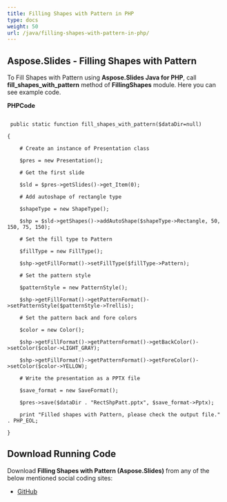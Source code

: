 ```yaml
---
title: Filling Shapes with Pattern in PHP
type: docs
weight: 50
url: /java/filling-shapes-with-pattern-in-php/
---
```


## **Aspose.Slides - Filling Shapes with Pattern**
To Fill Shapes with Pattern using **Aspose.Slides Java for PHP**, call **fill_shapes_with_pattern** method of **FillingShapes** module. Here you can see example code.

**PHPCode**

```

 public static function fill_shapes_with_pattern($dataDir=null)

{

    # Create an instance of Presentation class

    $pres = new Presentation();

    # Get the first slide

    $sld = $pres->getSlides()->get_Item(0);

    # Add autoshape of rectangle type

    $shapeType = new ShapeType();

    $shp = $sld->getShapes()->addAutoShape($shapeType->Rectangle, 50, 150, 75, 150);

    # Set the fill type to Pattern

    $fillType = new FillType();

    $shp->getFillFormat()->setFillType($fillType->Pattern);

    # Set the pattern style

    $patternStyle = new PatternStyle();

    $shp->getFillFormat()->getPatternFormat()->setPatternStyle($patternStyle->Trellis);

    # Set the pattern back and fore colors

    $color = new Color();

    $shp->getFillFormat()->getPatternFormat()->getBackColor()->setColor($color->LIGHT_GRAY);

    $shp->getFillFormat()->getPatternFormat()->getForeColor()->setColor($color->YELLOW);

    # Write the presentation as a PPTX file

    $save_format = new SaveFormat();

    $pres->save($dataDir . "RectShpPatt.pptx", $save_format->Pptx);

    print "Filled shapes with Pattern, please check the output file." . PHP_EOL;

}

```
## **Download Running Code**
Download **Filling Shapes with Pattern (Aspose.Slides)** from any of the below mentioned social coding sites:

- [GitHub](https://github.com/aspose-slides/Aspose.Slides-for-Java/blob/master/Plugins/Aspose_Slides_Java_for_PHP/src/aspose/slides/WorkingWithShapes/FillingShapes.php)
